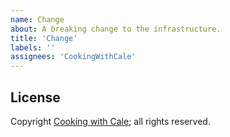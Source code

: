 ```yaml
---
name: Change
about: A breaking change to the infrastructure.
title: 'Change'
labels: ''
assignees: 'CookingWithCale'
---
```

## License

Copyright [Cooking with Cale](https://cookingwithcale.org); all rights reserved.
